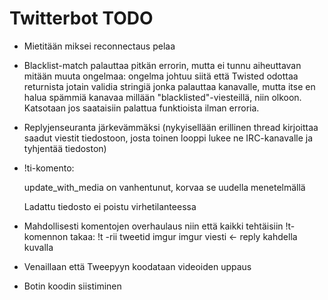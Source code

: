 # Twitterbot TODO
* Mietitään miksei reconnectaus pelaa

* Blacklist-match palauttaa pitkän errorin, mutta ei tunnu aiheuttavan mitään muuta ongelmaa: ongelma johtuu siitä että Twisted odottaa returnista jotain validia stringiä jonka palauttaa kanavalle, mutta itse en halua spämmiä kanavaa millään "blacklisted"-viesteillä, niin olkoon. Katsotaan jos saataisiin palattua funktioista ilman erroria.

* Replyjenseuranta järkevämmäksi (nykyisellään erillinen thread kirjoittaa saadut viestit tiedostoon, josta toinen looppi lukee ne IRC-kanavalle ja tyhjentää tiedoston)

* !ti-komento:

  update_with_media on vanhentunut, korvaa se uudella menetelmällä

  Ladattu tiedosto ei poistu virhetilanteessa

* Mahdollisesti komentojen overhaulaus niin että kaikki tehtäisiin !t-komennon takaa:
  !t -rii tweetid imgur imgur viesti <- reply kahdella kuvalla

* Venaillaan että Tweepyyn koodataan videoiden uppaus

* Botin koodin siistiminen
